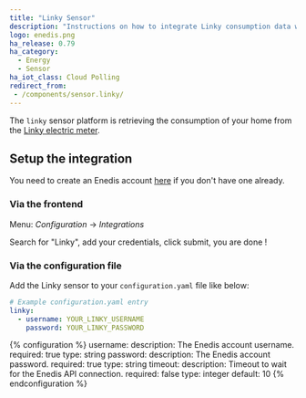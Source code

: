 ```yaml
---
title: "Linky Sensor"
description: "Instructions on how to integrate Linky consumption data within Home Assistant."
logo: enedis.png
ha_release: 0.79
ha_category:
  - Energy
  - Sensor
ha_iot_class: Cloud Polling
redirect_from:
 - /components/sensor.linky/
---
```


The `linky` sensor platform is retrieving the consumption of your home from the [Linky electric meter](https://www.enedis.fr/linky-compteur-communicant).

## Setup the integration

You need to create an Enedis account [here](https://espace-client-connexion.enedis.fr/auth/UI/Login?realm=particuliers) if you don't have one already.


### Via the frontend

Menu: *Configuration* -> *Integrations*

Search for "Linky", add your credentials, click submit, you are done !


### Via the configuration file

Add the Linky sensor to your `configuration.yaml` file like below:

```yaml
# Example configuration.yaml entry
linky:
  - username: YOUR_LINKY_USERNAME
    password: YOUR_LINKY_PASSWORD
```

{% configuration %}
username:
  description: The Enedis account username.
  required: true
  type: string
password:
  description: The Enedis account password.
  required: true
  type: string
timeout:
  description: Timeout to wait for the Enedis API connection.
  required: false
  type: integer
  default: 10
{% endconfiguration %}
